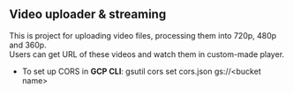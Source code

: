 ## Video uploader & streaming

This is project for uploading video files, processing them into 720p, 480p and 360p.  
Users can get URL of these videos and watch them in custom-made player.

-   To set up CORS in <b>GCP CLI</b>: gsutil cors set cors.json gs://\<bucket name\>
